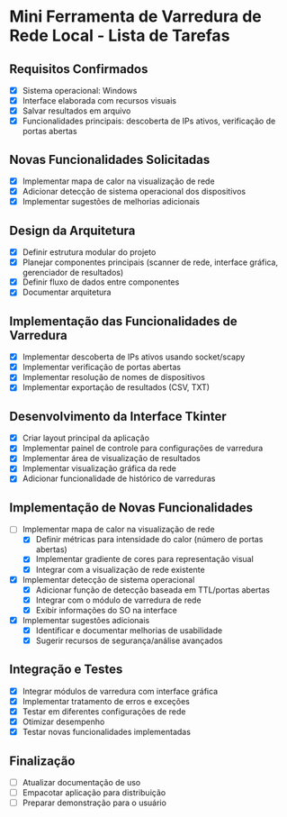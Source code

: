 # Mini Ferramenta de Varredura de Rede Local - Lista de Tarefas

## Requisitos Confirmados
- [x] Sistema operacional: Windows
- [x] Interface elaborada com recursos visuais
- [x] Salvar resultados em arquivo
- [x] Funcionalidades principais: descoberta de IPs ativos, verificação de portas abertas

## Novas Funcionalidades Solicitadas
- [x] Implementar mapa de calor na visualização de rede
- [x] Adicionar detecção de sistema operacional dos dispositivos
- [x] Implementar sugestões de melhorias adicionais

## Design da Arquitetura
- [x] Definir estrutura modular do projeto
- [x] Planejar componentes principais (scanner de rede, interface gráfica, gerenciador de resultados)
- [x] Definir fluxo de dados entre componentes
- [x] Documentar arquitetura

## Implementação das Funcionalidades de Varredura
- [x] Implementar descoberta de IPs ativos usando socket/scapy
- [x] Implementar verificação de portas abertas
- [x] Implementar resolução de nomes de dispositivos
- [x] Implementar exportação de resultados (CSV, TXT)

## Desenvolvimento da Interface Tkinter
- [x] Criar layout principal da aplicação
- [x] Implementar painel de controle para configurações de varredura
- [x] Implementar área de visualização de resultados
- [x] Implementar visualização gráfica da rede
- [x] Adicionar funcionalidade de histórico de varreduras

## Implementação de Novas Funcionalidades
- [ ] Implementar mapa de calor na visualização de rede
  - [x] Definir métricas para intensidade do calor (número de portas abertas)
  - [x] Implementar gradiente de cores para representação visual
  - [x] Integrar com a visualização de rede existente
- [x] Implementar detecção de sistema operacional
  - [x] Adicionar função de detecção baseada em TTL/portas abertas
  - [x] Integrar com o módulo de varredura de rede
  - [x] Exibir informações do SO na interface
- [x] Implementar sugestões adicionais
  - [x] Identificar e documentar melhorias de usabilidade
  - [x] Sugerir recursos de segurança/análise avançados

## Integração e Testes
- [x] Integrar módulos de varredura com interface gráfica
- [x] Implementar tratamento de erros e exceções
- [x] Testar em diferentes configurações de rede
- [x] Otimizar desempenho
- [x] Testar novas funcionalidades implementadas

## Finalização
- [ ] Atualizar documentação de uso
- [ ] Empacotar aplicação para distribuição
- [ ] Preparar demonstração para o usuário

